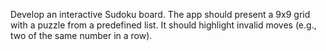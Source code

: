 Develop an interactive Sudoku board. The app should present a 9x9 grid with a puzzle from a predefined list. It should highlight invalid moves (e.g., two of the same number in a row).
